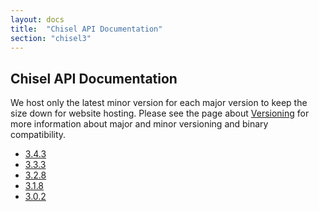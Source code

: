 ```yaml
---
layout: docs
title:  "Chisel API Documentation"
section: "chisel3"
---
```


## Chisel API Documentation

We host only the latest minor version for each major version to keep the size down for website hosting.
Please see the page about [Versioning](../chisel3/docs/appendix/versioning.html) for more information about major and minor versioning and binary compatibility.

* [3.4.3](3.4.3/)
* [3.3.3](3.3.3/)
* [3.2.8](3.2.8/)
* [3.1.8](3.1.8/)
* [3.0.2](3.0.2/)

